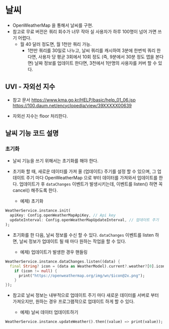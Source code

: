 # 날씨


- OpenWeatherMap 을 통해서 날씨를 구현.
- 참고로 무료 버전은 쿼리 회수가 너무 작아 실 사용자가 하루 100명이 넘어 가면 쓰기 어렵다.
  - 월 40 달러 정도면, 월 1천만 쿼리 가능.
    - 1천만 쿼리를 30일로 나누고, 날씨 쿼리를 캐시하여 3분에 한번씩 쿼리 한다면, 사용자 당 평균 3회에서 10회 정도 (즉, 9분에서 30분 정도 앱을 본다면) 날짜 정보를 업데이트 한다면, 3천에서 1만명의 사용자를 커버 할 수 있다.


## UVI - 자외선 지수

- 참고 문서
https://www.kma.go.kr/HELP/basic/help_01_06.jsp
https://100.daum.net/encyclopedia/view/39XXXXX00639


- 자외선 지수는 floor 처리한다.




## 날씨 기능 코드 설명

### 초기화

- 날씨 기능을 쓰기 위해서는 초기화를 해야 한다.
- 초기화 할 때, 새로운 데이터를 가져 올 (업데이트) 주기를 설정 할 수 있으며, 그 업데이트 주기 마다 OpenWeatherMap 으로 부터 데이터를 가져와서 업데이트를 한다.
업데이트가 후 `dataChanges` 이벤트가 발생시키는데, 이벤트를 listen() 하면 꼭 cancel() 해주도록 한다.


  - 예제) 초기화
```dart
WeatherService.instance.init(
  apiKey: Config.openWeatherMapApiKey, // Api key
  updateInterval: Config.openWeatherMapUpdateInterval, // 업데이트 주기
);
```


- 초기화를 한 다음, 날씨 정보를 수신 할 수 있다. `dataChanges` 이벤트를 listen 하면, 날씨 정보가 업데이트 될 때 마다 원하는 작업을 할 수 있다.

  - 예제) 업데이트가 발생한 경우 핸들링
```dart
WeatherService.instance.dataChanges.listen((data) {
  final String? icon = (data as WeatherModel).current?.weather?[0].icon;
    if (icon != null) {
      print("https://openweathermap.org/img/wn/$icon@2x.png");
    }
});
```

- 참고로 날씨 정보는 내부적으로 업데이트 주기 마다 새로운 데이터를 서버로 부터 가져오지만, 원하는 경우 프로그램적으로 업데이트 하게 할 수 있다.

  - 예제) 날씨 데이터 업데이트하기
```dart
WeatherService.instance.updateWeather().then((value) => print(value));
```

